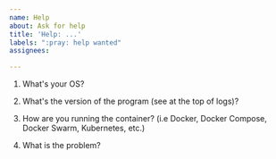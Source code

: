 ```yaml
---
name: Help
about: Ask for help
title: 'Help: ...'
labels: ":pray: help wanted"
assignees:

---
```


1. What's your OS?

2. What's the version of the program (see at the top of logs)?

3. How are you running the container? (i.e Docker, Docker Compose, Docker Swarm, Kubernetes, etc.)

4. What is the problem?
